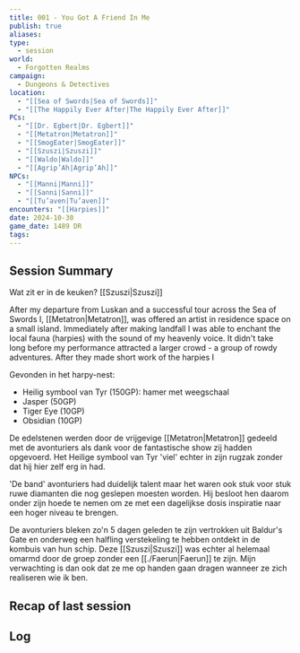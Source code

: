 ```yaml
---
title: 001 - You Got A Friend In Me
publish: true
aliases: 
type:
  - session
world:
  - Forgotten Realms
campaign:
  - Dungeons & Detectives
location:
  - "[[Sea of Swords|Sea of Swords]]"
  - "[[The Happily Ever After|The Happily Ever After]]"
PCs:
  - "[[Dr. Egbert|Dr. Egbert]]"
  - "[[Metatron|Metatron]]"
  - "[[SmogEater|SmogEater]]"
  - "[[Szuszi|Szuszi]]"
  - "[[Waldo|Waldo]]"
  - "[[Agrip’Ah|Agrip’Ah]]"
NPCs:
  - "[[Manni|Manni]]"
  - "[[Sanni|Sanni]]"
  - "[[Tu’aven|Tu’aven]]"
encounters: "[[Harpies]]"
date: 2024-10-30
game_date: 1489 DR
tags: 
---
```

## Session Summary
Wat zit er in de keuken? [[Szuszi|Szuszi]]

After my departure from Luskan and a successful tour across the Sea of Swords I, [[Metatron|Metatron]], was offered an artist in residence space on a small island. Immediately after making landfall I was able to enchant the local fauna (harpies) with the sound of my heavenly voice. It didn't take long before my performance attracted a larger crowd - a group of rowdy adventures. After they made short work of the harpies I 

Gevonden in het harpy-nest:
- Heilig symbool van Tyr (150GP): hamer met weegschaal
- Jasper (50GP)
- Tiger Eye (10GP)
- Obsidian (10GP)

De edelstenen werden door de vrijgevige [[Metatron|Metatron]] gedeeld met de avonturiers als dank voor de fantastische show zij hadden opgevoerd. Het Heilige symbool van Tyr 'viel' echter in zijn rugzak zonder dat hij hier zelf erg in had. 

'De band' avonturiers had duidelijk talent maar het waren ook stuk voor stuk ruwe diamanten die nog geslepen moesten worden. Hij besloot hen daarom onder zijn hoede te nemen om ze met een dagelijkse dosis inspiratie naar een hoger niveau te brengen. 

De avonturiers bleken zo'n 5 dagen geleden te zijn vertrokken uit Baldur's Gate en onderweg een halfling verstekeling te hebben ontdekt in de kombuis van hun schip. Deze [[Szuszi|Szuszi]] was echter al helemaal omarmd door de groep zonder een [[./Faerun|Faerun]] te zijn. Mijn verwachting is dan ook dat ze me op handen gaan dragen wanneer ze zich realiseren wie ik ben. 

## Recap of last session


## Log
